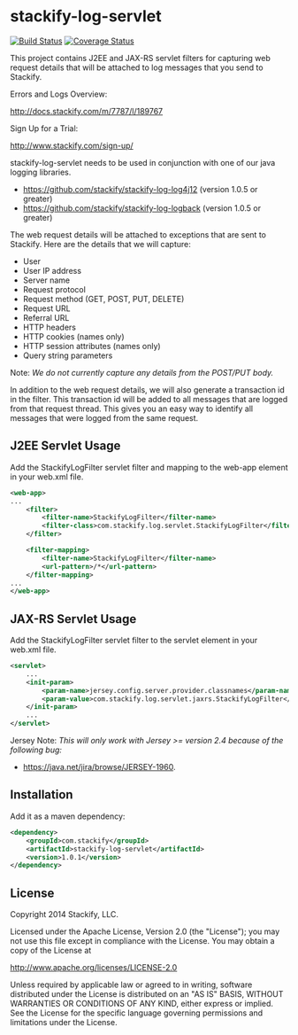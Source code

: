 # stackify-log-servlet

[![Build Status](https://travis-ci.org/stackify/stackify-log-servlet.png)](https://travis-ci.org/stackify/stackify-log-servlet)
[![Coverage Status](https://coveralls.io/repos/stackify/stackify-log-servlet/badge.png?branch=master)](https://coveralls.io/r/stackify/stackify-log-servlet?branch=master)

This project contains J2EE and JAX-RS servlet filters for capturing web request details that will be attached to log messages that you send to Stackify. 

Errors and Logs Overview:

http://docs.stackify.com/m/7787/l/189767

Sign Up for a Trial:

http://www.stackify.com/sign-up/

stackify-log-servlet needs to be used in conjunction with one of our java logging libraries.
- https://github.com/stackify/stackify-log-log4j12 (version 1.0.5 or greater)
- https://github.com/stackify/stackify-log-logback (version 1.0.5 or greater)

The web request details will be attached to exceptions that are sent to Stackify. Here are the details that we will capture:
- User
- User IP address
- Server name
- Request protocol
- Request method (GET, POST, PUT, DELETE)
- Request URL
- Referral URL
- HTTP headers
- HTTP cookies (names only)
- HTTP session attributes (names only)
- Query string parameters

Note: *We do not currently capture any details from the POST/PUT body.*

In addition to the web request details, we will also generate a transaction id in the filter. This transaction id will be added to all messages that are logged from that request thread. This gives you an easy way to identify all messages that were logged from the same request.

## J2EE Servlet Usage

Add the StackifyLogFilter servlet filter and mapping to the web-app element in your web.xml file.

```xml
<web-app>
...
    <filter>
        <filter-name>StackifyLogFilter</filter-name>
        <filter-class>com.stackify.log.servlet.StackifyLogFilter</filter-class>
    </filter>

    <filter-mapping>
        <filter-name>StackifyLogFilter</filter-name>
        <url-pattern>/*</url-pattern>
    </filter-mapping>
...
</web-app>
```

## JAX-RS Servlet Usage

Add the StackifyLogFilter servlet filter to the servlet element in your web.xml file.

```xml
<servlet>
    ...
    <init-param>
        <param-name>jersey.config.server.provider.classnames</param-name>
        <param-value>com.stackify.log.servlet.jaxrs.StackifyLogFilter</param-value>
    </init-param>
    ...
</servlet>
```

Jersey Note: *This will only work with Jersey >= version 2.4 because of the following bug:*
- https://java.net/jira/browse/JERSEY-1960.

## Installation

Add it as a maven dependency:
```xml
<dependency>
    <groupId>com.stackify</groupId>
    <artifactId>stackify-log-servlet</artifactId>
    <version>1.0.1</version>
</dependency>
```

## License

Copyright 2014 Stackify, LLC.

Licensed under the Apache License, Version 2.0 (the "License");
you may not use this file except in compliance with the License.
You may obtain a copy of the License at

   http://www.apache.org/licenses/LICENSE-2.0

Unless required by applicable law or agreed to in writing, software
distributed under the License is distributed on an "AS IS" BASIS,
WITHOUT WARRANTIES OR CONDITIONS OF ANY KIND, either express or implied.
See the License for the specific language governing permissions and
limitations under the License.


